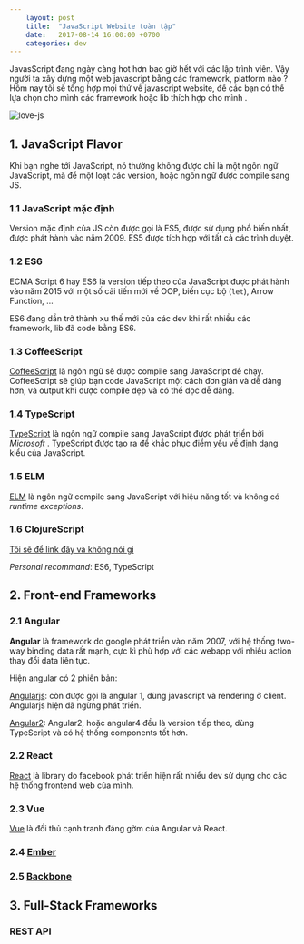 ```yaml
---
    layout: post
    title:  "JavaScript Website toàn tập"
    date:   2017-08-14 16:00:00 +0700
    categories: dev
---
```


JavasScript đang ngày càng hot hơn bao giờ hết với các lập trình viên. Vậy người ta xây dựng một web javascript bằng các framework, platform nào ? Hôm nay tôi sẽ tổng hợp mọi thứ về javascript website,
để các bạn có thể lựa chọn cho mình các framework hoặc lib thích hợp cho mình .

![love-js](/assets/img/js/love-ecmascript6.png)

## 1. JavaScript Flavor ##

Khi bạn nghe tới JavaScript, nó thường không được chỉ là một ngôn ngữ JavaScript, mà để một loạt các version, hoặc ngôn ngữ được compile sang JS.

### 1.1 JavaScript mặc định ###

Version mặc định của JS còn được gọi là ES5, được sử dụng phổ biến nhất, được phát hành vào năm 2009. ES5 được tích hợp với tất cả các trình duyệt.

### 1.2 ES6 ###

ECMA Script 6 hay ES6 là version tiếp theo của JavaScript được phát hành vào năm 2015 với một số cải tiến mới về OOP, biến cục bộ (```let```), Arrow Function, ...

ES6 đang dần trở thành xu thế mới của các dev khi rất nhiều các framework, lib đã code bằng ES6.

### 1.3 CoffeeScript ###

[CoffeeScript](http://coffeescript.org/) là ngôn ngữ sẽ được compile sang JavaScript để chạy. CoffeeScript sẽ giúp bạn code JavaScript một cách đơn giản và dễ dàng hơn, và output khi được compile đẹp và có thể đọc dễ dàng.

### 1.4 TypeScript ###

[TypeScript](https://www.typescriptlang.org/) là ngôn ngữ compile sang JavaScript được phát triển bởi _Microsoft_ . TypeScript được tạo ra để khắc phục điểm yếu về định dạng kiểu của JavaScript.

### 1.5 ELM ###

[ELM](http://elm-lang.org/) là ngôn ngữ compile sang JavaScript với hiệu năng tốt và không có _runtime exceptions_.

### 1.6 ClojureScript ###

[Tôi sẽ để link đây và không nói gì](https://clojurescript.org/index)

*Personal recommand*: ES6, TypeScript

## 2. Front-end Frameworks ##

### 2.1 Angular ###

**Angular** là framework do google phát triển vào năm 2007, với hệ thống two-way binding data rất mạnh, cực kì phù hợp với các webapp với nhiều action thay đổi data liên tục.

Hiện angular có 2 phiên bản:

[Angularjs](https://angularjs.org/): còn được gọi là angular 1, dùng javascript và rendering ở client. Angularjs hiện đã ngừng phát triển.

[Angular2](https://angular.io/): Angular2, hoặc angular4 đều là version tiếp theo, dùng TypeScript và có hệ thống components tốt hơn.

### 2.2 React ###

[React](https://facebook.github.io/react/) là library do facebook phát triển hiện rất nhiều dev sử dụng cho các hệ thống frontend web của mình.

### 2.3 Vue ###

[Vue](https://vuejs.org/) là đối thủ cạnh tranh đáng gờm của Angular và React.

### 2.4 [Ember](https://www.emberjs.com/) ###

### 2.5 [Backbone](http://backbonejs.org/) ###

## 3. Full-Stack Frameworks ##

### REST API ###
